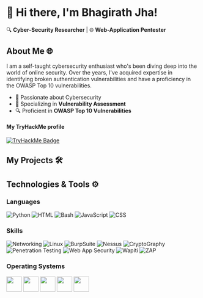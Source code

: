 # 👋 Hi there, I'm Bhagirath Jha!

🔍 **Cyber-Security Researcher** | 🌐 **Web-Application Pentester**
## About Me 🌐

I am a self-taught cybersecurity enthusiast who's been diving deep into the world of online security. Over the years, I've acquired expertise in identifying broken authentication vulnerabilities and have a proficiency in the OWASP Top 10 vulnerabilities.

- 🧠 Passionate about Cybersecurity
- 🎯 Specializing in **Vulnerability Assessment**
- 🔍 Proficient in **OWASP Top 10 Vulnerabilities**


#### My TryHackMe profile
[![TryHackMe Badge](https://img.shields.io/badge/-TryHackMe-da0000?&logo=TryHackMe&logoColor=white)](https://tryhackme.com/p/BhagirathJha)

## My Projects 🛠️



<!--## Stats & Activity 📈

<table>
  <tr>
    <td align="center" width="550">
      <img src="https://github-readme-stats.vercel.app/api?username=M3hank&show_icons=true&theme=tokyonight" width="450" />
    </td>
    <td align="center" width="550">
      <img src="https://github-readme-stats.vercel.app/api/top-langs/?username=M3hank&layout=compact&theme=tokyonight&langs_count=6" width="450" />
    </td>
    <td align="center" width="550">
      <a href="https://git.io/streak-stats"><img src="https://streak-stats.demolab.com?user=M3hank&theme=tokyonight&date_format=j%20M%5B%20Y%5D&card_width=450" width="450" /></a>
    </td>
  </tr>
</table> -->

## Technologies & Tools ⚙️

### Languages
![Python](https://img.shields.io/badge/-Python-3776AB?&logo=python&logoColor=white)
![HTML](https://img.shields.io/badge/-HTML-E34F26?&logo=HTML5&logoColor=white)
![Bash](https://img.shields.io/badge/-Bash-4EAA25?logo=GNUBASH&logoColor=white)
![JavaScript](https://img.shields.io/badge/-JavaScript-F7DF1E?logo=JavaScript&logoColor=white)
![CSS](https://img.shields.io/badge/-CSS-00ADD8?logo=CSS&logoColor=white)

### Skills
![Networking](https://img.shields.io/badge/-Networking-blue)
![Linux](https://img.shields.io/badge/-Linux-black)
![BurpSuite](https://img.shields.io/badge/-BurpSuite-orange)
![Nessus](https://img.shields.io/badge/-Nessus-darkblue)
![CryptoGraphy](https://img.shields.io/badge/-Cryptography-lightgrey)
![Penetration Testing](https://img.shields.io/badge/-Penetration%20Testing-brightgreen)
![Web App Security](https://img.shields.io/badge/-Web%20App%20Security-red)
![Wapiti](https://img.shields.io/badge/-Wapiti-black)
![ZAP](https://img.shields.io/badge/-ZAP-darkblue)

### Operating Systems
<p align="left">
  <img src="https://tryhackme-images.s3.amazonaws.com/user-avatars/b39f7c073a03897c1108879fd9cb084f.png" height="40">
  <img src="https://4.bp.blogspot.com/-L5sH-DTc3QQ/U1Csgolo72I/AAAAAAAACSM/KFNiGaJxJ0o/s1600/ubuntu_logo2.jpg" height="40">
  <img src="https://mystickermania.com/cdn/stickers/logo/windows-512x512.png" height="40">
  <img src="https://fossbytes.com/wp-content/uploads/2020/10/Red-Hat-Enterprise-Linux-RHEL-8.3-Announced-With-Updated-AppStream.jpg" height="40">
  <img src="https://www.hrkgame.com/media/screens/microsoft-windows-server-2022-datacenter/winserver_800x500.jpg" height="40">
</p>
